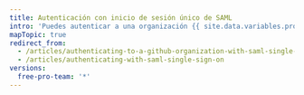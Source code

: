 ```yaml
---
title: Autenticación con inicio de sesión único de SAML
intro: 'Puedes autenticar a una organización {{ site.data.variables.product.product_name }} con inicio de sesión único (SSO) de SAML y ver tus sesiones activas.'
mapTopic: true
redirect_from:
  - /articles/authenticating-to-a-github-organization-with-saml-single-sign-on/
  - /articles/authenticating-with-saml-single-sign-on
versions:
  free-pro-team: '*'
---
```


